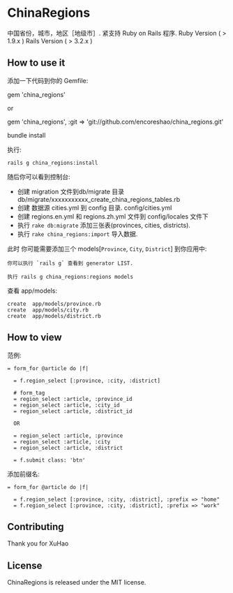 # ChinaRegions

中国省份，城市，地区［地级市］. 紧支持 Ruby on Rails 程序. Ruby Version ( > 1.9.x ) Rails Version ( > 3.2.x )
       

## How to use it

添加一下代码到你的 Gemfile:

gem 'china_regions'

or

gem 'china_regions',    :git => 'git://github.com/encoreshao/china_regions.git'

bundle install

执行:

    rails g china_regions:install
   
   随后你可以看到控制台:
   * 创建 migration 文件到db/migrate 目录 db/migrate/xxxxxxxxxxx_create_china_regions_tables.rb
   * 创建 数据源 cities.yml 到 config 目录.  config/cities.yml
   * 创建 regions.en.yml 和 regions.zh.yml 文件到 config/locales 文件下
   * 执行 `rake db:migrate` 添加三张表(provinces, cities, districts).
   * 执行 `rake china_regions:import` 导入数据.


此时 你可能需要添加三个 models[`Province`, `City`, `District`] 到你应用中:
    
    你可以执行 `rails g` 查看到 generator LIST.

    执行 rails g china_regions:regions models

   查看 app/models:
   
    create  app/models/province.rb
    create  app/models/city.rb
    create  app/models/district.rb

## How to view 

范例:

    = form_for @article do |f|

      = f.region_select [:province, :city, :district]

      # form_tag
      = region_select :article, :province_id
      = region_select :article, :city_id
      = region_select :article, :district_id

      OR

      = region_select :article, :province
      = region_select :article, :city
      = region_select :article, :district
      
      = f.submit class: 'btn'

添加前缀名:

    = form_for @article do |f|

      = f.region_select [:province, :city, :district], :prefix => "home"
      = f.region_select [:province, :city, :district], :prefix => "work"
   

## Contributing

Thank you for XuHao


## License

ChinaRegions is released under the MIT license.

